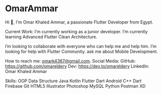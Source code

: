 # OmarAmmar
Hi 👋, I'm Omar Khaled Ammar, a passionate Flutter Developer from Egypt.

Current Work: I’m currently working as a junior developer.
I’m currently learning Advanced Flutter Clean Architecture.

I’m looking to collaborate with everyone who can help me and help him.
I’m looking for help with Flutter Community.
ask me about Mobile Development.

How to reach me: omark4367@gmail.com.
Social Media:
GitHub: https://github.com/omareldery
Dev: https://dev.to/omareldery
LinkedIn: Omar Khaled Ammar

Skills:
OOP
Data
Structure
Java
Kotlin
Flutter
Dart
Android
C++
Dart
Firebase
Git
HTML5
Illustrator
Photoshop
MySQL
Python
Postman
XD


